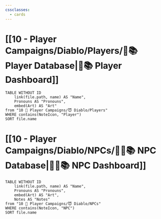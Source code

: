 ```yaml
---
cssclasses:
  - cards
---
```


# [[10 - Player Campaigns/Diablo/Players/🧙📚 Player Database|🧙📚 Player Dashboard]]
```dataview
TABLE WITHOUT ID 
	link(file.path, name) AS "Name", 
	Pronouns AS "Pronouns",
	embed(Art) AS "Art"
from "10 🧙 Player Campaigns/😈 Diablo/Players"
WHERE contains(NoteIcon, "Player")
SORT file.name
```

# [[10 - Player Campaigns/Diablo/NPCs/👨‍🌾📚 NPC Database|👨‍🌾📚 NPC Dashboard]]
```dataview
TABLE WITHOUT ID 
	link(file.path, name) AS "Name", 
	Pronouns AS "Pronouns",
	embed(Art) AS "Art",
	Notes AS "Notes"
from "10 🧙 Player Campaigns/😈 Diablo/NPCs"
WHERE contains(NoteIcon, "NPC")
SORT file.name
```
